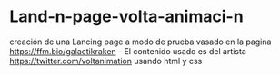 # Land-n-page-volta-animaci-n
creación de una Lancing page a modo de prueba vasado en la pagina https://ffm.bio/galactikraken - El contenido usado es del artista https://twitter.com/voltanimation
usando html y css 
